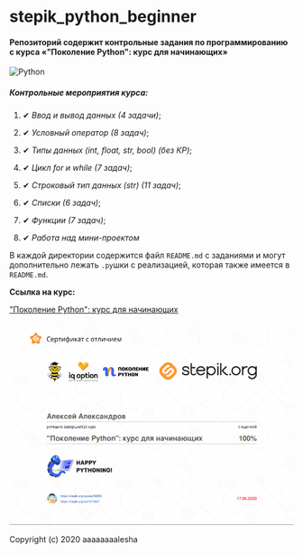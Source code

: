 # stepik_python_beginner

#### Репозиторий содержит контрольные задания по программированию с курса «"Поколение Python": курс для начинающих»

![Python](https://www.python.org/static/community_logos/python-logo-master-v3-TM.png)

##### Контрольные мероприятия курса:

   1. ✔ _Ввод и вывод данных_ _(4 задачи)_;
    
   2. ✔ _Условный оператор_ _(8 задач)_;
    
   3. ✔ _Типы данных (int, float, str, bool)_ _(без КР)_;
    
   4. ✔ _Цикл for и while_ _(7 задач)_;
    
   5. ✔ _Строковый тип данных (str)_ _(11 задач)_;
    
   6. ✔ _Списки_ _(6 задач)_;
    
   7. ✔ _Функции_ _(7 задач)_;
    
   8. ✔ _Работа над мини-проектом_
   
В каждой директории содержится файл `README.md` c заданиями и могут дополнительно лежать `.py`шки с реализацией, которая также имеется в `README.md`.

**Ссылка на курс:** 

["Поколение Python": курс для начинающих](https://stepik.org/course/58852/syllabus)

[![Сертификат][logo]][cert]

[logo]: cert/cert.png
[cert]: https://stepik.org/cert/374807 "Щелкните, чтобы посмотреть сертификат."

Copyright (c) 2020 aaaaaaaalesha
